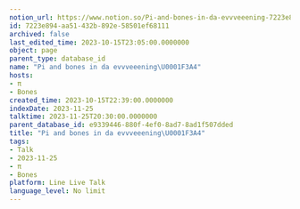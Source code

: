 ```yaml
---
notion_url: https://www.notion.so/Pi-and-bones-in-da-evvveeening-7223e894aa51432b892e58501ef68111
id: 7223e894-aa51-432b-892e-58501ef68111
archived: false
last_edited_time: 2023-10-15T23:05:00.0000000
object: page
parent_type: database_id
name: "Pi and bones in da evvveeening\U0001F3A4"
hosts:
- π
- Bones
created_time: 2023-10-15T22:39:00.0000000
indexDate: 2023-11-25
talktime: 2023-11-25T20:30:00.0000000
parent_database_id: e9339446-880f-4ef0-8ad7-8ad1f507dded
title: "Pi and bones in da evvveeening\U0001F3A4"
tags:
- Talk
- 2023-11-25
- π
- Bones
platform: Line Live Talk
language_level: No limit
---
```



   
   
   
   

   
























